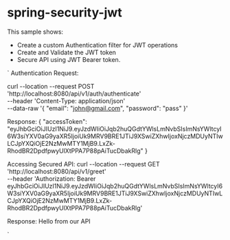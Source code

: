 # spring-security-jwt

This sample shows:
* Create a custom Authentication filter for JWT operations
* Create and Validate the JWT token
* Secure API using JWT Bearer token.

`
Authentication Request:

curl --location --request POST 'http://localhost:8080/api/v1/auth/authenticate' \
--header 'Content-Type: application/json' \
--data-raw '{
    "email": "john@gmail.com",
    "password": "pass"
}'

Response:
{
    "accessToken": "eyJhbGciOiJIUzI1NiJ9.eyJzdWIiOiJqb2huQGdtYWlsLmNvbSIsImNsYWltcyI6W3siYXV0aG9yaXR5IjoiUk9MRV9BRE1JTiJ9XSwiZXhwIjoxNjczMDUyNTIwLCJpYXQiOjE2NzMwMTY1MjB9.LxZk-RhodBR2DpdfpwyUlXtPPA7P88pAiTucDbakRlg"
}

Accessing Secured API:
curl --location --request GET 'http://localhost:8080/api/v1/greet' \
--header 'Authorization: Bearer eyJhbGciOiJIUzI1NiJ9.eyJzdWIiOiJqb2huQGdtYWlsLmNvbSIsImNsYWltcyI6W3siYXV0aG9yaXR5IjoiUk9MRV9BRE1JTiJ9XSwiZXhwIjoxNjczMDUyNTIwLCJpYXQiOjE2NzMwMTY1MjB9.LxZk-RhodBR2DpdfpwyUlXtPPA7P88pAiTucDbakRlg'

Response: Hello from our API

`